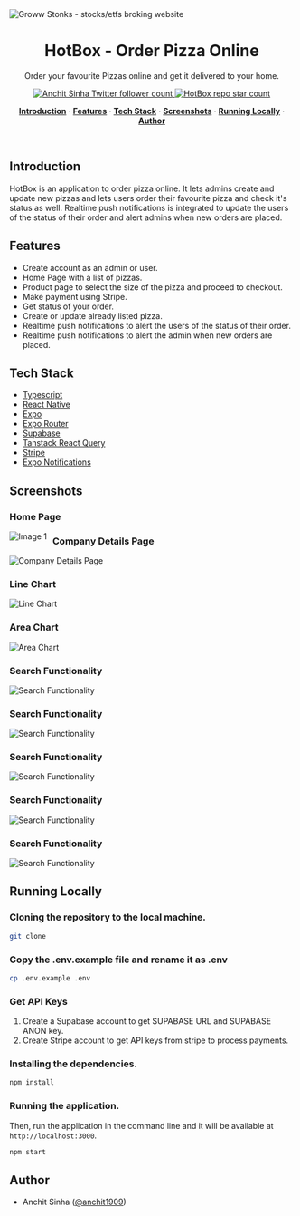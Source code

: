 <img alt="Groww Stonks - stocks/etfs broking website" src="/assets/images/1.jpg">
  <h1 align="center">HotBox - Order Pizza Online</h1>

<p align="center">
  Order your favourite Pizzas online and get it delivered to your home.
</p>

<p align="center">
  <a href="https://twitter.com/anchit1909" target="_blank">
    <img src="https://img.shields.io/twitter/follow/anchit1909?style=flat&label=anchit1909&logo=twitter&color=0bf&logoColor=fff" alt="Anchit Sinha Twitter follower count" />
  </a>
  <a href="https://github.com/Anchit1909/hotbox-food-order-react-native" target="_blank">
    <img src="https://img.shields.io/github/stars/Anchit1909/hotbox-food-order-react-native?label=Anchit1909%2FHotBox" alt="HotBox repo star count" />
  </a>
</p>

<p align="center">
  <a href="#introduction"><strong>Introduction</strong></a> ·
  <a href="#features"><strong>Features</strong></a> ·
  <a href="#tech-stack"><strong>Tech Stack</strong></a> ·
  <a href="#screenshots"><strong>Screenshots</strong></a> ·
  <a href="#running-locally"><strong>Running Locally</strong></a> ·
  <a href="#author"><strong>Author</strong></a>
</p>
<br/>

## Introduction

HotBox is an application to order pizza online. It lets admins create and update new pizzas and lets users order their favourite pizza and check it's status as well. Realtime push notifications is integrated to update the users of the status of their order and alert admins when new orders are placed.

## Features

- Create account as an admin or user.
- Home Page with a list of pizzas.
- Product page to select the size of the pizza and proceed to checkout.
- Make payment using Stripe.
- Get status of your order.
- Create or update already listed pizza.
- Realtime push notifications to alert the users of the status of their order.
- Realtime push notifications to alert the admin when new orders are placed.

## Tech Stack

- [Typescript](https://www.typescriptlang.org/)
- [React Native](https://reactnative.dev/)
- [Expo](https://expo.dev/)
- [Expo Router](https://docs.expo.dev/router/introduction/)
- [Supabase](https://supabase.com/)
- [Tanstack React Query](https://tanstack.com/query/latest)
- [Stripe](https://stripe.com/)
- [Expo Notifications](https://docs.expo.dev/push-notifications/overview/)

## Screenshots

### Home Page

<img src="/assets/images/1.jpg" alt="Image 1" style="float:left; margin-right: 10px;" />

### Company Details Page

<img alt="Company Details Page" src="/assets/images/2.jpg">

### Line Chart

<img alt="Line Chart" src="/assets/images/3.jpg">

### Area Chart

<img alt="Area Chart" src="/assets/images/4.jpg">

### Search Functionality

<img alt="Search Functionality" src="/assets/images/5.jpg">

### Search Functionality

<img alt="Search Functionality" src="/assets/images/6.jpg">

### Search Functionality

<img alt="Search Functionality" src="/assets/images/7.jpg">

### Search Functionality

<img alt="Search Functionality" src="/assets/images/8.jpg">

### Search Functionality

<img alt="Search Functionality" src="/assets/images/9.jpg">

## Running Locally

### Cloning the repository to the local machine.

```bash
git clone
```

### Copy the .env.example file and rename it as .env

```bash
cp .env.example .env
```

### Get API Keys

1. Create a Supabase account to get SUPABASE URL and SUPABASE ANON key.
2. Create Stripe account to get API keys from stripe to process payments.

### Installing the dependencies.

```bash
npm install
```

### Running the application.

Then, run the application in the command line and it will be available at `http://localhost:3000`.

```bash
npm start
```

## Author

- Anchit Sinha ([@anchit1909](https://twitter.com/anchit1909))
